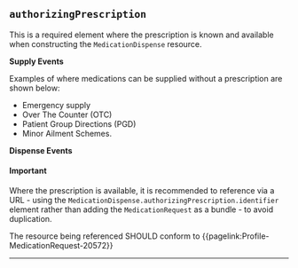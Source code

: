 ## `authorizingPrescription`
This is a required element where the prescription is known and available when constructing the `MedicationDispense` resource.

**Supply Events**

Examples of where medications can be supplied without a prescription are shown below:

- Emergency supply
- Over The Counter (OTC)
- Patient Group Directions (PGD) 
- Minor Ailment Schemes.

**Dispense Events**

<div markdown="span" class="alert alert-warning" role="alert"><h4><i class="fa fa-info-circle"></i> Important</h4>
Where the prescription is available, it is recommended to reference via a URL - using the <code>MedicationDispense.authorizingPrescription.identifier</code> element rather than adding the <code>MedicationRequest</code> as a bundle - to avoid duplication.
</div>

The resource being referenced SHOULD conform to {{pagelink:Profile-MedicationRequest-20572}}

---
